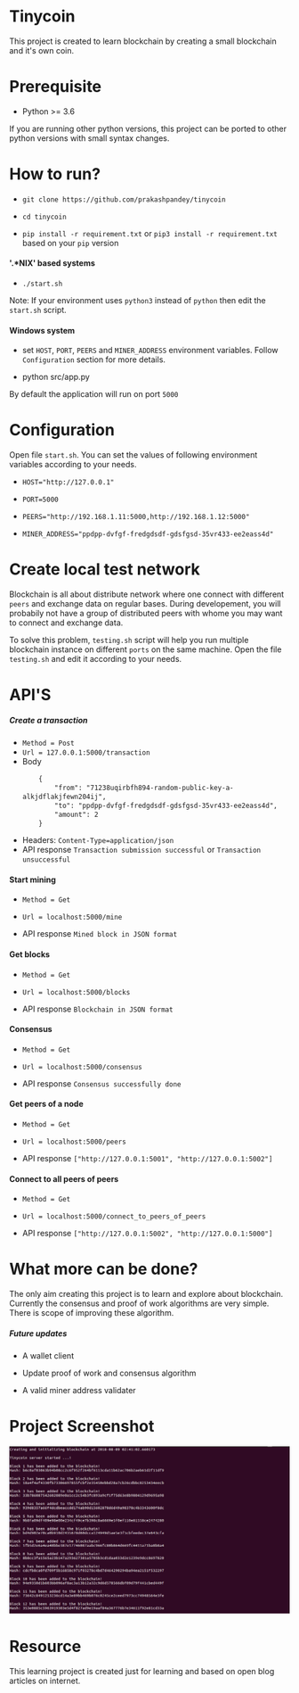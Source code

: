 # Tinycoin

This project is created to learn blockchain by creating a small blockchain and it's own coin. 

# Prerequisite
- Python >= 3.6 

If you are running other python versions, this project can be ported to other python versions with small syntax changes.

# How to run?

- `git clone https://github.com/prakashpandey/tinycoin`

- `cd tinycoin`

- `pip install -r requirement.txt` or `pip3 install -r requirement.txt` based on your `pip` version


#### '.*NIX' based systems

- `./start.sh`

Note: If your environment uses `python3` instead of `python` then edit the `start.sh` script.

#### Windows system

- set `HOST`, `PORT`, `PEERS` and `MINER_ADDRESS` environment variables. 
  Follow `Configuration` section for more details.

- python src/app.py

By default the application will run on port `5000`


# Configuration

Open file `start.sh`. 
You can set the values of following environment variables according to your needs.

- `HOST="http://127.0.0.1"`

- `PORT=5000`

- `PEERS="http://192.168.1.11:5000,http://192.168.1.12:5000"`

- `MINER_ADDRESS="ppdpp-dvfgf-fredgdsdf-gdsfgsd-35vr433-ee2eass4d"`


# Create local test network

Blockchain is all about distribute network where one connect with different `peers` and exchange data on regular bases.
During developement, you will probabily not have a group of distributed peers with whome you may want to connect and exchange
data.

To solve this problem, `testing.sh` script will help you run multiple blockchain instance on different `ports` on the same machine. Open the file `testing.sh` and edit it according to your needs.


# API'S

##### Create a transaction

- `Method = Post`
- `Url = 127.0.0.1:5000/transaction`
- Body 
    ```
        {
            "from": "71238uqirbfh894-random-public-key-a-alkjdflakjfewn204ij",
            "to": "ppdpp-dvfgf-fredgdsdf-gdsfgsd-35vr433-ee2eass4d",
            "amount": 2
        }
    ```
- Headers: `Content-Type=application/json`
- API response `Transaction submission successful` or `Transaction unsuccessful`

#### Start mining

- `Method = Get`

- `Url = localhost:5000/mine`

- API response `Mined block in JSON format`

#### Get blocks

- `Method = Get`

- `Url = localhost:5000/blocks`

- API response `Blockchain in JSON format`

#### Consensus

- `Method = Get`

- `Url = localhost:5000/consensus`

- API response `Consensus successfully done`

#### Get peers of a node

- `Method = Get`

- `Url = localhost:5000/peers`

- API response `["http://127.0.0.1:5001", "http://127.0.0.1:5002"]`

#### Connect to all peers of peers

- `Method = Get`

- `Url = localhost:5000/connect_to_peers_of_peers`

- API response `["http://127.0.0.1:5002", "http://127.0.0.1:5000"]`

# What more can be done?

The only aim creating this project is to learn and explore about blockchain.
Currently the consensus and proof of work algorithms are very simple. There is scope of improving these algorithm.

##### Future updates

- A wallet client 

- Update proof of work and consensus algorithm

- A valid miner address validater

# Project Screenshot 

![Screenshot](media/screenshot-1.png)

# Resource
This learning project is created just for learning and based on open blog articles on internet.

